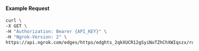 <!-- Code generated for API Clients. DO NOT EDIT. -->

#### Example Request

```bash
curl \
-X GET \
-H "Authorization: Bearer {API_KEY}" \
-H "Ngrok-Version: 2" \
https://api.ngrok.com/edges/https/edghts_2qkXUCR12gSyiNoTZhChXWIqszx/routes/edghtsrt_2qkXU6xH6Lnpf7GoKY7Wy7oNeVs/backend
```
